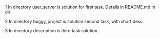 1 In directory user_server is solution for first task. Details in README.md in dir

2 In directory buggy_project is solution second task, with short desc.

3 In directory description is third task solution.
